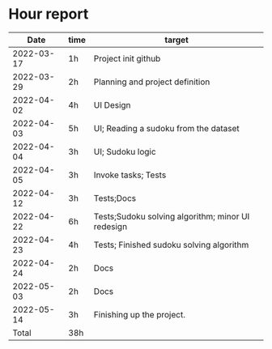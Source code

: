# Hour report


Date       | time | target |
-----------|------|--------|
2022-03-17 | 1h   | Project init github|
2022-03-29 | 2h   |Planning and project definition|
2022-04-02 | 4h   | UI Design |
2022-04-03 | 5h   | UI; Reading a sudoku from the dataset |
2022-04-04 | 3h   | UI; Sudoku logic |
2022-04-05 | 3h   | Invoke tasks; Tests |
2022-04-12 | 3h   | Tests;Docs |
2022-04-22 | 6h   | Tests;Sudoku solving algorithm; minor UI redesign|
2022-04-23 | 4h   | Tests; Finished sudoku solving algorithm|
2022-04-24 | 2h   | Docs |
2022-05-03 | 2h   | Docs |
2022-05-14 | 3h   | Finishing up the project.|
Total | 38h   | |